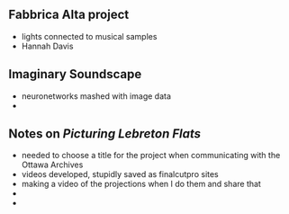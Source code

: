 ## Fabbrica Alta project
- lights connected to musical samples
- Hannah Davis

## Imaginary Soundscape
- neuronetworks mashed with image data
- 

## Notes on *Picturing Lebreton Flats*
- needed to choose a title for the project when communicating with the Ottawa Archives
- videos developed, stupidly saved as finalcutpro sites
- making a video of the projections when I do them and share that
- 
- 
